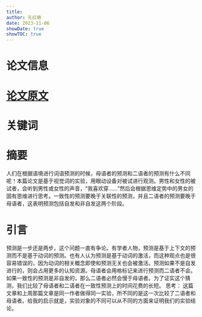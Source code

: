 ```yaml
---
title: 
author: 孔红艳
date: 2023-11-06
showDate: true
showTOC: true
---
```

# 论文信息

# [论文原文](../Source_Files/2023-11-06-YXY.pdf)
# 关键词

# 摘要
人们在根据语境进行词语预测的时候，母语者的预测和二语者的预测有什么不同呢！本篇论文是基于视觉词的实验，用眼动设备对被试进行观测。男性和女性的被试者，会听到男性或女性的声音，“我喜欢穿……”然后会根据思维定势中的男女的固有思维进行思考。一致性的预测要晚于关联性的预测，并且二语者的预测要晚于母语者，这表明预测包括自发和非自发这两个阶段。
# 引言
预测是一步还是两步，这个问题一直有争论。有学者人物，预测是基于上下文的预测而不是基于动词的预测。也有人认为预测是基于动词的激活，而这种观点也是很容易错误的，因为动词的相关概念即使和预测无关也会被激活。预测如果不是自发进行的，则会占用更多的认知资源。母语者会用格标记来进行预测而二语者不会。
如果一致性的预测是非自发的，那么二语者必然会慢于母语者。为了证实这个猜测，我们比较了母语者和二语者在一致性预测上的时间花费的长短。
思考：
这篇文章和上周那篇文章是同一作者做得同一实验，所不同的是这一次比较了二语者和母语者。给我的启示就是，实验对象的不同可以从不同的方面来证明我们的实验结论。